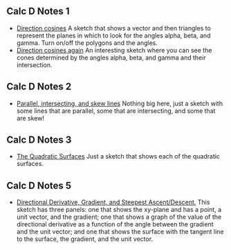 ## Calc D Notes 1

* [Direction cosines](https://www.geogebra.org/classic/yb4hdmjk)  A sketch that shows a vector and then triangles to represent the planes in which to look for the angles alpha, beta, and gamma.  Turn on/off the polygons and the angles.
* [Direction cosines again](https://www.geogebra.org/classic/m743gwd4)  An interesting sketch where you can see the cones determined by the angles alpha, beta, and gamma and their intersection.

## Calc D Notes 2

* [Parallel, intersecting, and skew lines](https://www.geogebra.org/classic/bf4xcufc)  Nothing big here, just a sketch with some lines that are parallel, some that are intersecting, and some that are skew!

## Calc D Notes 3

* [The Quadratic Surfaces](https://www.geogebra.org/classic/ymhmdvnb)  Just a sketch that shows each of the quadratic surfaces.

## Calc D Notes 5

* [Directional Derivative, Gradient, and Steepest Ascent/Descent.](https://www.geogebra.org/classic/jgFYzVkC)  This sketch has three panels: one that shows the xy-plane and has a point, a unit vector, and the gradient; one that shows a graph of the value of the directional derivative as a function of the angle between the gradient and the unit vector; and one that shows the surface with the tangent line to the surface, the gradient, and the unit vector.
